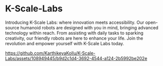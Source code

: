 # K-Scale-Labs

Introducing K-Scale Labs: where innovation meets accessibility. Our open-source humanoid robots are designed with you in mind, bringing advanced technology within reach. From assisting with daily tasks to sparking creativity, our friendly robots are here to enhance your life. Join the revolution and empower yourself with K-Scale Labs today.

https://github.com/KarthikeyaKollu/K-Scale-Labs/assets/108949445/b9d2c1d4-3692-4544-a124-2b5992be202e

